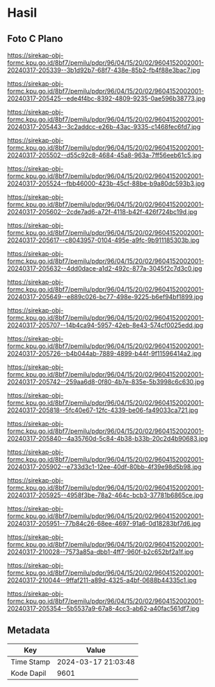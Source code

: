 # Hasil

## Foto C Plano

https://sirekap-obj-formc.kpu.go.id/8bf7/pemilu/pdpr/96/04/15/20/02/9604152002001-20240317-205339--3b1d92b7-68f7-438e-85b2-fb4f88e3bac7.jpg

https://sirekap-obj-formc.kpu.go.id/8bf7/pemilu/pdpr/96/04/15/20/02/9604152002001-20240317-205425--ede4f4bc-8392-4809-9235-0ae596b38773.jpg

https://sirekap-obj-formc.kpu.go.id/8bf7/pemilu/pdpr/96/04/15/20/02/9604152002001-20240317-205443--3c2addcc-e26b-43ac-9335-c1468fec6fd7.jpg

https://sirekap-obj-formc.kpu.go.id/8bf7/pemilu/pdpr/96/04/15/20/02/9604152002001-20240317-205502--d55c92c8-4684-45a8-963a-7ff56eeb61c5.jpg

https://sirekap-obj-formc.kpu.go.id/8bf7/pemilu/pdpr/96/04/15/20/02/9604152002001-20240317-205524--fbb46000-423b-45cf-88be-b9a80dc593b3.jpg

https://sirekap-obj-formc.kpu.go.id/8bf7/pemilu/pdpr/96/04/15/20/02/9604152002001-20240317-205602--2cde7ad6-a72f-4118-b42f-426f724bc19d.jpg

https://sirekap-obj-formc.kpu.go.id/8bf7/pemilu/pdpr/96/04/15/20/02/9604152002001-20240317-205617--c8043957-0104-495e-a9fc-9b911185303b.jpg

https://sirekap-obj-formc.kpu.go.id/8bf7/pemilu/pdpr/96/04/15/20/02/9604152002001-20240317-205632--4dd0dace-a1d2-492c-877a-3045f2c7d3c0.jpg

https://sirekap-obj-formc.kpu.go.id/8bf7/pemilu/pdpr/96/04/15/20/02/9604152002001-20240317-205649--e889c026-bc77-498e-9225-b6ef94bf1899.jpg

https://sirekap-obj-formc.kpu.go.id/8bf7/pemilu/pdpr/96/04/15/20/02/9604152002001-20240317-205707--14b4ca94-5957-42eb-8e43-574cf0025edd.jpg

https://sirekap-obj-formc.kpu.go.id/8bf7/pemilu/pdpr/96/04/15/20/02/9604152002001-20240317-205726--b4b044ab-7889-4899-b44f-9f11596414a2.jpg

https://sirekap-obj-formc.kpu.go.id/8bf7/pemilu/pdpr/96/04/15/20/02/9604152002001-20240317-205742--259aa6d8-0f80-4b7e-835e-5b3998c6c630.jpg

https://sirekap-obj-formc.kpu.go.id/8bf7/pemilu/pdpr/96/04/15/20/02/9604152002001-20240317-205818--5fc40e67-12fc-4339-be06-fa49033ca721.jpg

https://sirekap-obj-formc.kpu.go.id/8bf7/pemilu/pdpr/96/04/15/20/02/9604152002001-20240317-205840--4a35760d-5c84-4b38-b33b-20c2d4b90683.jpg

https://sirekap-obj-formc.kpu.go.id/8bf7/pemilu/pdpr/96/04/15/20/02/9604152002001-20240317-205902--e733d3c1-12ee-40df-80bb-4f39e98d5b98.jpg

https://sirekap-obj-formc.kpu.go.id/8bf7/pemilu/pdpr/96/04/15/20/02/9604152002001-20240317-205925--4958f3be-78a2-464c-bcb3-37781b6865ce.jpg

https://sirekap-obj-formc.kpu.go.id/8bf7/pemilu/pdpr/96/04/15/20/02/9604152002001-20240317-205951--77b84c26-68ee-4697-91a6-0d18283bf7d6.jpg

https://sirekap-obj-formc.kpu.go.id/8bf7/pemilu/pdpr/96/04/15/20/02/9604152002001-20240317-210028--7573a85a-dbb1-4ff7-960f-b2c652bf2a1f.jpg

https://sirekap-obj-formc.kpu.go.id/8bf7/pemilu/pdpr/96/04/15/20/02/9604152002001-20240317-210044--9ffaf211-a89d-4325-a4bf-0688b44335c1.jpg

https://sirekap-obj-formc.kpu.go.id/8bf7/pemilu/pdpr/96/04/15/20/02/9604152002001-20240317-205354--5b5537a9-67a8-4cc3-ab62-a40fac561df7.jpg


## Metadata

| Key        | Value               |
| ---------- | ------------------- |
| Time Stamp | 2024-03-17 21:03:48 |
| Kode Dapil | 9601                |




